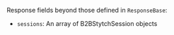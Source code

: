 Response fields beyond those defined in `ResponseBase`:

- `sessions`: An array of B2BStytchSession objects
